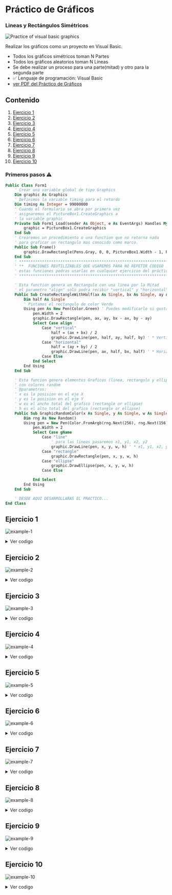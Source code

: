 # Práctico de Gráficos
### Lineas y Rectángulos Simétricos

![Practice of visual basic graphics](https://user-images.githubusercontent.com/88288135/186324425-7aec102d-8980-41e2-a756-1a96a3ffffc8.gif)


Realizar los gráficos como un proyecto en Visual Basic.
- Todos los gráficos simétricos toman N Partes
- Todos los gráficos aleatorios toman N Líneas
- Se debe realizar un proceso para una parte(mitad) y otro para la segunda parte
- ✅ Lenguaje de programación: Visual Basic
- [ver PDF del Práctico de Gráficos](https://drive.google.com/file/d/1gr9bFUKlNZbxdDsgVC3dzoxcPqOcyYKS/view?usp=sharing)


## Contenido
1. [Ejercicio 1](#ejercicio-1)
2. [Ejercicio 2](#ejercicio-1)
3. [Ejercicio 3](#ejercicio-1)
4. [Ejercicio 4](#ejercicio-1)
5. [Ejercicio 5](#ejercicio-5)
6. [Ejercicio 6](#ejercicio-6)
7. [Ejercicio 7](#ejercicio-7)
8. [Ejercicio 8](#ejercicio-8)
9. [Ejercicio 9](#ejercicio-9)
10. [Ejercicio 10](#ejercicio-10)

### Primeros pasos ⚠️
```vb
Public Class Form1
    ' Crear una variable global de tipo Graphics
    Dim graphic As Graphics
    ' Definimos la variable timing para el retardo
    Dim timing As Integer = 99000000
    ' Cuando el formulario se abra por primera vez 
    ' asignaremos el PictureBox1.CreateGraphics a
    ' la variable graphic
    Private Sub Form1_Load(sender As Object, e As EventArgs) Handles MyBase.Load
        graphic = PictureBox1.CreateGraphics
    End Sub
    ' Crearemos un procedimiento o una function que no retorna nada
    ' para graficar un rectangulo mas conocido como marco.
    Public Sub Frame()
        graphic.DrawRectangle(Pens.Gray, 0, 0, PictureBox1.Width - 1, PictureBox1.Height - 1)
    End Sub
    ' *******************************************************************
    ' **  FUNCIONES REUTILIZABLES QUE USAREMOS PARA NO REPETIR CODIGO  **
    ' estas funciones podras usarlas en cualquier ejercicio del práctico.
    ' *******************************************************************

    ' Esta function genera un Rectangulo con una linea por la Mitad
    ' el parametro "align" solo podra recibir "vertical" y "horizontal"
    Public Sub CreateRectangleWithHalf(ax As Single, bx As Single, ay As Single, by As Single, align As String)
        Dim half As Single
        ' Pintamos el rectangulo de color Verde
        Using pen As New Pen(Color.Green) ' Puedes modificarlo si gustas
            pen.Width = 2
            graphic.DrawRectangle(pen, ax, ay, bx - ax, by - ay)
            Select Case align
                Case "vertical"
                    half = (ax + bx) / 2
                    graphic.DrawLine(pen, half, ay, half, by) ' * Vertical
                Case "horizontal"
                    half = (ay + by) / 2
                    graphic.DrawLine(pen, ax, half, bx, half) ' * Horizontal
                Case Else
            End Select
        End Using
    End Sub

    ' Esta funcion genera elementos Graficos (linea, rectangulo y ellipse)
    ' con colores random
    ' @parametros:
    ' x es la posision en el eje X
    ' y es la posision en el eje Y
    ' w es el ancho total del grafico (rectangle or ellipse)
    ' h es el alto total del grafico (rectangle or ellipse)
    Public Sub GraphicRandomColor(x As Single, y As Single, w As Single, h As Single, gName As String)
        Dim rng As New Random()
        Using pen = New Pen(Color.FromArgb(rng.Next(256), rng.Next(156), rng.Next(200)))
            pen.Width = 2
            Select Case gName
                Case "line"
                    ' para las lineas pasaremos x1, y1, x2, y2
                    graphic.DrawLine(pen, x, y, w, h) ' * x1, y1, x2, y2
                Case "rectangle"
                    graphic.DrawRectangle(pen, x, y, w, h)
                Case "ellipse"
                    graphic.DrawEllipse(pen, x, y, w, h)
                Case Else

            End Select
        End Using
    End Sub

    ' DESDE AQUI DESARROLLARAS EL PRACTICO...    
End Class
```

## Ejercicio 1
![example-1](https://user-images.githubusercontent.com/88288135/186312380-2f6ddec8-0189-4749-a079-6420da44bec7.png)
<details>
  <summary>Ver codigo</summary>

```vb
' * 1. Exercice symmetric graphics
Public Sub SymmetricGraphic1(ax As Single, bx As Single, ay As Single, by As Single, n As UInt32, half As Boolean)
    Dim x1, x2, y1, y2, mx, halfmy, r1, r2, vi1, vi2 As Single
    Dim index, j As UInt32
    mx = bx - ax : halfmy = (ay + by) / 2
    CreateRectangleWithHalf(ax, bx, ay, by, "horizontal") ' Horizontal
    r1 = mx / n : vi1 = ax
    r2 = (halfmy - ay) / n : x2 = bx
    ' Condicional para indicar en que mitad pintar las lineas
    If half Then
        y1 = halfmy : vi2 = ay
    Else
        y1 = by : vi2 = halfmy
    End If
    For index = 1 To n
        x1 = vi1 + (index - 1) * r1
        y2 = vi2 + (index - 1) * r2
        GraphicRandomColor(x1, y1, x2, y2, "line")
        For j = 1 To timing
        Next
    Next
End Sub
```
```vb
' Llamada de la funcion
Private Sub CualquierEvento_Click(sender As Object, e As EventArgs) Handles CualquierEvento.Click
    ' Esta llamada pinta el grafico en una mitad del marco
    SymmetricGraphic1(TextBox1.Text, TextBox2.Text, TextBox3.Text, TextBox4.Text, TextBox5.Text, True)
    ' Esta llamada pinta el grafico en la otra mitad del marco
    SymmetricGraphic1(TextBox1.Text, TextBox2.Text, TextBox3.Text, TextBox4.Text, TextBox5.Text, False)
End Sub
```

</details>

## Ejercicio 2
![example-2](https://user-images.githubusercontent.com/88288135/186312922-076736fa-c550-4ea7-937e-ab2095816f98.png)

<details>
  <summary>Ver codigo</summary>

```vb
' *  2. Exercice symmetric graphics
Public Sub SymmetricGraphic2(ax As Single, bx As Single, ay As Single, by As Single, n As UInt32, half As Boolean)
    Dim x1, x2, y1, y2, my, halfmx, r, vi As Single
    Dim index, j As UInt32
    my = by - ay : halfmx = (ax + bx) / 2
    CreateRectangleWithHalf(ax, bx, ay, by, "vertical") 'Vertical
    r = my / n : vi = ay
    y1 = (ay + by) / 2
    x2 = halfmx
    If half Then
        x1 = ax
    Else
        x1 = bx
    End If
    For index = 1 To n + 1
        y2 = vi + (index - 1) * r
        GraphicRandomColor(x1, y1, x2, y2, "line")
        For j = 1 To timing
        Next
    Next
End Sub
```
```vb
' Llamada de la funcion
Private Sub CualquierEvento_Click(sender As Object, e As EventArgs) Handles CualquierEvento.Click
    ' Esta llamada pinta el grafico en una mitad del marco
    SymmetricGraphic2(TextBox1.Text, TextBox2.Text, TextBox3.Text, TextBox4.Text, TextBox5.Text, True)
    ' Esta llamada pinta el grafico en la otra mitad del marco
    SymmetricGraphic2(TextBox1.Text, TextBox2.Text, TextBox3.Text, TextBox4.Text, TextBox5.Text, False)
End Sub
```

</details>

## Ejercicio 3
![example-3](https://user-images.githubusercontent.com/88288135/186314735-1b11c1b1-7d3b-4334-b8f1-5bc46076cd92.png)

<details>
  <summary>Ver codigo</summary>

```vb
' *  3. Exercice symmetric graphics
Public Sub SymmetricGraphic3(ax As Single, bx As Single, ay As Single, by As Single, n As UInt32, half As Boolean)
    Dim x1, x2, y1, y2, my, halfmx, r, vi As Single
    Dim index, j As UInt32
    my = by - ay : halfmx = (ax + bx) / 2
    CreateRectangleWithHalf(ax, bx, ay, by, "vertical") 'Vertical
    r = my / n : vi = ay
    x2 = halfmx : y2 = (ay + by) / 2
    If half Then
        x1 = ax
    Else
        x1 = bx
    End If
    For index = 1 To n + 1
        y1 = vi + (index - 1) * r
        GraphicRandomColor(x1, y1, x2, y2, "line")
        For j = 1 To timing
        Next
    Next
End Sub
```
```vb
' Llamada de la funcion
Private Sub CualquierEvento_Click(sender As Object, e As EventArgs) Handles CualquierEvento.Click
    ' Esta llamada pinta el grafico en una mitad del marco
    SymmetricGraphic3(TextBox1.Text, TextBox2.Text, TextBox3.Text, TextBox4.Text, TextBox5.Text, True)
    ' Esta llamada pinta el grafico en la otra mitad del marco
    SymmetricGraphic3(TextBox1.Text, TextBox2.Text, TextBox3.Text, TextBox4.Text, TextBox5.Text, False)
End Sub
```

</details>

## Ejercicio 4
![example-4](https://user-images.githubusercontent.com/88288135/186314808-efde460d-cc76-4acf-bdee-ac5b73ff6087.png)

<details>
  <summary>Ver codigo</summary>

```vb
' *  4. Exercice symmetric graphics
Public Sub SymmetricGraphic4(ax As Single, bx As Single, ay As Single, by As Single, n As UInt32, half As Boolean)
    Dim x1, x2, y1, y2, my, halfmx, r, vi As Single
    Dim index, j As UInt32
    my = by - ay : halfmx = (ax + bx) / 2
    CreateRectangleWithHalf(ax, bx, ay, by, "vertical") 'Vertical
    r = my / n : vi = ay : x2 = halfmx
    If half Then
        x1 = ax : y1 = by
    Else
        x1 = bx : y1 = ay
    End If
    For index = 1 To n
        y2 = vi + (index - 1) * r
        GraphicRandomColor(x1, y1, x2, y2, "line")
        For j = 1 To timing
        Next
    Next
End Sub
```
```vb
' Llamada de la funcion
Private Sub CualquierEvento_Click(sender As Object, e As EventArgs) Handles CualquierEvento.Click
    ' Esta llamada pinta el grafico en una mitad del marco
    SymmetricGraphic4(TextBox1.Text, TextBox2.Text, TextBox3.Text, TextBox4.Text, TextBox5.Text, True)
    ' Esta llamada pinta el grafico en la otra mitad del marco
    SymmetricGraphic4(TextBox1.Text, TextBox2.Text, TextBox3.Text, TextBox4.Text, TextBox5.Text, False)
End Sub
```

</details>

## Ejercicio 5
![example-5](https://user-images.githubusercontent.com/88288135/186314857-56899c50-65b3-4882-94db-0bd47f706a43.png)

<details>
  <summary>Ver codigo</summary>

```vb
' *  5. Exercice symmetric graphics
Public Sub SymmetricGraphic5(ax As Single, bx As Single, ay As Single, by As Single, n As UInt32, half As Boolean)
    Dim x1, x2, y1, y2, my, mx, halfmx, r1, r2, vi1, vi2 As Single
    Dim index, j As UInt32
    mx = bx - ax : my = by - ay : halfmx = (ax + bx) / 2
    CreateRectangleWithHalf(ax, bx, ay, by, "vertical") 'Vertical
    r1 = my / n : vi1 = ay : x1 = halfmx
    r2 = (mx / 2) / n : y2 = by
    If half Then
        vi2 = halfmx + r2
    Else
        vi2 = halfmx - r2
    End If
    For index = 1 To n
        y1 = vi1 + (index - 1) * r1
        If half Then
            x2 = vi2 + (index - 1) * r2
            GraphicRandomColor(x1, y1, x2, y2, "line")
        Else
            x2 = vi2 - (index - 1) * r2
            GraphicRandomColor(x1, y1, x2, y2, "line")
        End If
        For j = 1 To timing
        Next
    Next
End Sub
```
```vb
' Llamada de la funcion
Private Sub CualquierEvento_Click(sender As Object, e As EventArgs) Handles CualquierEvento.Click
    ' Esta llamada pinta el grafico en una mitad del marco
    SymmetricGraphic5(TextBox1.Text, TextBox2.Text, TextBox3.Text, TextBox4.Text, TextBox5.Text, True)
    ' Esta llamada pinta el grafico en la otra mitad del marco
    SymmetricGraphic5(TextBox1.Text, TextBox2.Text, TextBox3.Text, TextBox4.Text, TextBox5.Text, False)
End Sub
```

</details>

## Ejercicio 6
![example-6](https://user-images.githubusercontent.com/88288135/186314955-99072b92-704c-45a2-8fc8-22e8f77cc8d2.png)

<details>
  <summary>Ver codigo</summary>

```vb
' * 6. Exercise random graphics
Public Sub RandomLines6(ax As Single, bx As Single, ay As Single, by As Single, n As UInt32, half As Boolean)
    Dim x1, x2, y1, y2, my, halfmx, halfmy As Single
    Dim index, j As UInt32
    my = by - ay : halfmx = (ax + bx) / 2 : halfmy = (ay + by) / 2
    CreateRectangleWithHalf(ax, bx, ay, by, "vertical") 'Vertical
    x1 = halfmx : y1 = halfmy
    For index = 1 To n
        y2 = ay + Rnd() * my
        If half Then
            x2 = halfmx + Rnd() * (bx - halfmx)
        Else
            x2 = ax + Rnd() * (halfmx - ax)
        End If
        GraphicRandomColor(x1, y1, x2, y2, "line")
        For j = 1 To timing
        Next
    Next
End Sub
```
```vb
' Llamada de la funcion
Private Sub CualquierEvento_Click(sender As Object, e As EventArgs) Handles CualquierEvento.Click
    ' Esta llamada pinta el grafico en una mitad del marco
    RandomLines6(TextBox1.Text, TextBox2.Text, TextBox3.Text, TextBox4.Text, TextBox5.Text, True)
    ' Esta llamada pinta el grafico en la otra mitad del marco
    RandomLines6(TextBox1.Text, TextBox2.Text, TextBox3.Text, TextBox4.Text, TextBox5.Text, False)    
End Sub
```

</details>

## Ejercicio 7
![example-7](https://user-images.githubusercontent.com/88288135/186315027-312ac77f-b65f-491e-8c36-5af9a6b6b16b.png)

<details>
  <summary>Ver codigo</summary>

```vb
' * 7. Exercise random graphics
Public Sub RandomLines7(ax As Single, bx As Single, ay As Single, by As Single, n As UInt32, half As Boolean)
    Dim x1, x2, y1, y2, my, halfmx As Single
    Dim index, j As UInt32
    my = by - ay : halfmx = (ax + bx) / 2
    CreateRectangleWithHalf(ax, bx, ay, by, "vertical") 'Vertical
    y1 = ay + (my / 2)
    If half Then
        x1 = (ax + halfmx) / 2
    Else
        x1 = halfmx + ((bx - ax) / 2) / 2
    End If
    For index = 1 To n
        y2 = ay + Rnd() * my
        If half Then
            x2 = ax + Rnd() * (halfmx - ax)
        Else
            x2 = halfmx + Rnd() * (bx - halfmx)
        End If
        GraphicRandomColor(x1, y1, x2, y2, "line")
        For j = 1 To 66000000
        Next
    Next
End Sub
```
```vb
' Llamada de la funcion
Private Sub CualquierEvento_Click(sender As Object, e As EventArgs) Handles CualquierEvento.Click
    ' Esta llamada pinta el grafico en una mitad del marco
    RandomLines7(TextBox1.Text, TextBox2.Text, TextBox3.Text, TextBox4.Text, TextBox5.Text, True)
    ' Esta llamada pinta el grafico en la otra mitad del marco
    RandomLines7(TextBox1.Text, TextBox2.Text, TextBox3.Text, TextBox4.Text, TextBox5.Text, False)
End Sub
```

</details>

## Ejercicio 8
![example-8](https://user-images.githubusercontent.com/88288135/186315157-745feb3b-5ee9-4662-8ee0-446a956c7562.png)

<details>
  <summary>Ver codigo</summary>

```vb
' * 8. Exercice random graphics
Public Sub RandomLines8(ax As Single, bx As Single, ay As Single, by As Single, n As UInt32, half As Boolean)
    Dim x1, x2, y1, y2, my, halfmx As Single
    Dim index, j As UInt32
    CreateRectangleWithHalf(ax, bx, ay, by, "vertical") 'Vertical
    my = by - ay : halfmx = (ax + bx) / 2 : x1 = halfmx
    For index = 1 To n
        y1 = ay + Rnd() * my
        If half Then
            x2 = halfmx + Rnd() * (bx - halfmx)
        Else
            x2 = ax + Rnd() * (halfmx - ax)
        End If
        y2 = y1
        GraphicRandomColor(x1, y1, x2, y2, "line")
        For j = 1 To timing
        Next
    Next
End Sub
```
```vb
' Llamada de la funcion
Private Sub CualquierEvento_Click(sender As Object, e As EventArgs) Handles CualquierEvento.Click
    ' Esta llamada pinta el grafico en una mitad del marco
    RandomLines8(TextBox1.Text, TextBox2.Text, TextBox3.Text, TextBox4.Text, TextBox5.Text, True)
    ' Esta llamada pinta el grafico en la otra mitad del marco
    RandomLines8(TextBox1.Text, TextBox2.Text, TextBox3.Text, TextBox4.Text, TextBox5.Text, False)
    
End Sub
```

</details>

## Ejercicio 9
![example-9](https://user-images.githubusercontent.com/88288135/186315223-fc5e3652-7b95-45c5-8086-0b3a919e67d3.png)

<details>
  <summary>Ver codigo</summary>

```vb
' * 9 Exercice random graphics
Public Sub RandomLines9(ax As Single, bx As Single, ay As Single, by As Single, n As UInt32, half As Boolean)
    Dim x1, x2, y1, y2, halfmx As Single
    Dim aux As Boolean = True
    Dim index, j As UInt32
    CreateRectangleWithHalf(ax, bx, ay, by, "vertical") 'Vertical
    halfmx = (bx + ax) / 2 : y1 = ay : y2 = by
    If half Then
        x1 = ax + Rnd() * (halfmx - ax)
    Else
        x1 = halfmx + Rnd() * (bx - halfmx)
    End If
    For index = 1 To n
        If half Then
            x2 = ax + Rnd() * (halfmx - ax)
        Else
            x2 = halfmx + Rnd() * (bx - halfmx)
        End If
        If aux Then
            GraphicRandomColor(x1, y1, x2, y2, "line")
        Else
            GraphicRandomColor(x1, y2, x2, y1, "line")
        End If
        aux = Not aux
        x1 = x2
        For j = 1 To timing
        Next
    Next
End Sub
```
```vb
' Llamada de la funcion
Private Sub CualquierEvento_Click(sender As Object, e As EventArgs) Handles CualquierEvento.Click
    ' Esta llamada pinta el grafico en una mitad del marco
    RandomLines9(TextBox1.Text, TextBox2.Text, TextBox3.Text, TextBox4.Text, TextBox5.Text, True)
    ' Esta llamada pinta el grafico en la otra mitad del marco
    RandomLines9(TextBox1.Text, TextBox2.Text, TextBox3.Text, TextBox4.Text, TextBox5.Text, False)
End Sub
```

</details>

## Ejercicio 10
![example-10](https://user-images.githubusercontent.com/88288135/186315285-1c997e14-b183-411b-80e8-4f5b68a5db80.png)

<details>
  <summary>Ver codigo</summary>

```vb
' * 10 Exercice random graphics
Public Sub RandomLines10(ax As Single, bx As Single, ay As Single, by As Single, n As UInt32, half As Boolean)
    Dim x1, x2, y1, y2, my, halfmx As Single
    Dim index, j As UInt32
    my = by - ay : halfmx = (ax + bx) / 2
    CreateRectangleWithHalf(ax, bx, ay, by, "vertical") 'Vertical
    If half Then
        x1 = ax + Rnd() * (halfmx - ax) : y1 = ay + Rnd() * my
    Else
        x1 = halfmx + Rnd() * (bx - halfmx) : y1 = ay + Rnd() * my
    End If
    For index = 1 To n
        If half Then
            x2 = ax + Rnd() * (halfmx - ax) : y2 = ay + Rnd() * my
        Else
            x2 = halfmx + Rnd() * (bx - halfmx) : y2 = ay + Rnd() * my
        End If
        GraphicRandomColor(x1, y1, x2, y2, "line")
        x1 = x2 : y1 = y2
        For j = 1 To timing
        Next
    Next
End Sub
```
```vb
' Llamada de la funcion
Private Sub CualquierEvento_Click(sender As Object, e As EventArgs) Handles CualquierEvento.Click
    ' Esta llamada pinta el grafico en una mitad del marco
    RandomLines10(TextBox1.Text, TextBox2.Text, TextBox3.Text, TextBox4.Text, TextBox5.Text, True)
    ' Esta llamada pinta el grafico en la otra mitad del marco
    RandomLines10(TextBox1.Text, TextBox2.Text, TextBox3.Text, TextBox4.Text, TextBox5.Text, False)
End Sub
```

</details>
